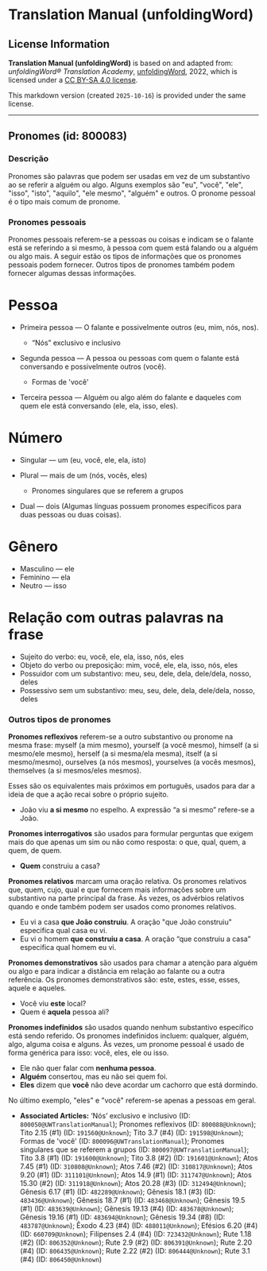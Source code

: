 # Translation Manual (unfoldingWord)

## License Information

**Translation Manual (unfoldingWord)** is based on and adapted from: _unfoldingWord® Translation Academy_, [unfoldingWord](https://unfoldingword.org/utw), 2022, which is licensed under a [CC BY-SA 4.0 license](https://creativecommons.org/licenses/by-sa/4.0/legalcode.en).

This markdown version (created `2025-10-16`) is provided under the same license.



--------------------------------

## Pronomes (id: 800083)

### Descrição

Pronomes são palavras que podem ser usadas em vez de um substantivo ao se referir a alguém ou algo. Alguns exemplos são "eu", "você", "ele", "isso", "isto", "aquilo", "ele mesmo", "alguém" e outros. O pronome pessoal é o tipo mais comum de pronome.

### Pronomes pessoais

Pronomes pessoais referem\-se a pessoas ou coisas e indicam se o falante está se referindo a si mesmo, à pessoa com quem está falando ou a alguém ou algo mais. A seguir estão os tipos de informações que os pronomes pessoais podem fornecer. Outros tipos de pronomes também podem fornecer algumas dessas informações.

Pessoa
======

* Primeira pessoa — O falante e possivelmente outros (eu, mim, nós, nos).

    + “Nós” exclusivo e inclusivo
* Segunda pessoa — A pessoa ou pessoas com quem o falante está conversando e possivelmente outros (você).

    + Formas de 'você'
* Terceira pessoa — Alguém ou algo além do falante e daqueles com quem ele está conversando (ele, ela, isso, eles).

Número
======

* Singular — um (eu, você, ele, ela, isto)
* Plural — mais de um (nós, vocês, eles)

    + Pronomes singulares que se referem a grupos
* Dual — dois (Algumas línguas possuem pronomes específicos para duas pessoas ou duas coisas).

Gênero
======

* Masculino — ele
* Feminino — ela
* Neutro — isso

Relação com outras palavras na frase
====================================

* Sujeito do verbo: eu, você, ele, ela, isso, nós, eles
* Objeto do verbo ou preposição: mim, você, ele, ela, isso, nós, eles
* Possuidor com um substantivo: meu, seu, dele, dela, dele/dela, nosso, deles
* Possessivo sem um substantivo: meu, seu, dele, dela, dele/dela, nosso, deles

### Outros tipos de pronomes

**Pronomes reflexivos** referem\-se a outro substantivo ou pronome na mesma frase: myself (a mim mesmo), yourself (a você mesmo), himself (a si mesmo/ele mesmo), herself (a si mesma/ela mesma), itself (a si mesmo/mesmo), ourselves (a nós mesmos), yourselves (a vocês mesmos), themselves (a si mesmos/eles mesmos).

Esses são os equivalentes mais próximos em português, usados para dar a ideia de que a ação recai sobre o próprio sujeito.

* João viu **a si mesmo** no espelho. A expressão “a si mesmo” refere\-se a João.

**Pronomes interrogativos** são usados para formular perguntas que exigem mais do que apenas um sim ou não como resposta: o que, qual, quem, a quem, de quem.

* **Quem** construiu a casa?

**Pronomes relativos** marcam uma oração relativa. Os pronomes relativos que, quem, cujo, qual e que fornecem mais informações sobre um substantivo na parte principal da frase. Às vezes, os advérbios relativos quando e onde também podem ser usados como pronomes relativos.

* Eu vi a casa **que João construiu**. A oração "que João construiu" especifica qual casa eu vi.
* Eu vi o homem **que construiu a casa**. A oração “que construiu a casa” especifica qual homem eu vi.

**Pronomes demonstrativos** são usados para chamar a atenção para alguém ou algo e para indicar a distância em relação ao falante ou a outra referência. Os pronomes demonstrativos são: este, estes, esse, esses, aquele e aqueles.

* Você viu **este** local?
* Quem é **aquela** pessoa ali?

**Pronomes indefinidos** são usados quando nenhum substantivo específico está sendo referido. Os pronomes indefinidos incluem: qualquer, alguém, algo, alguma coisa e alguns. Às vezes, um pronome pessoal é usado de forma genérica para isso: você, eles, ele ou isso.

* Ele não quer falar com **nenhuma pessoa**.
* **Alguém** consertou, mas eu não sei quem foi.
* **Eles** dizem que **você** não deve acordar um cachorro que está dormindo.

No último exemplo, "eles" e "você" referem\-se apenas a pessoas em geral.

* **Associated Articles:** ‘Nós’ exclusivo e inclusivo (ID: `800050@UWTranslationManual`); Pronomes reflexivos (ID: `800088@Unknown`); Tito 2.15 (#1) (ID: `191560@Unknown`); Tito 3.7 (#4) (ID: `191598@Unknown`); Formas de 'você' (ID: `800096@UWTranslationManual`); Pronomes singulares que se referem a grupos (ID: `800097@UWTranslationManual`); Tito 3.8 (#1) (ID: `191600@Unknown`); Tito 3.8 (#2) (ID: `191601@Unknown`); Atos 7.45 (#1) (ID: `310808@Unknown`); Atos 7.46 (#2) (ID: `310817@Unknown`); Atos 9.20 (#1) (ID: `311101@Unknown`); Atos 14.9 (#1) (ID: `311747@Unknown`); Atos 15.30 (#2) (ID: `311918@Unknown`); Atos 20.28 (#3) (ID: `312494@Unknown`); Gênesis 6.17 (#1) (ID: `482289@Unknown`); Gênesis 18.1 (#3) (ID: `483436@Unknown`); Gênesis 18.7 (#1) (ID: `483468@Unknown`); Gênesis 19.5 (#1) (ID: `483639@Unknown`); Gênesis 19.13 (#4) (ID: `483678@Unknown`); Gênesis 19.16 (#1) (ID: `483694@Unknown`); Gênesis 19.34 (#8) (ID: `483787@Unknown`); Êxodo 4.23 (#4) (ID: `488011@Unknown`); Efésios 6.20 (#4) (ID: `660709@Unknown`); Filipenses 2.4 (#4) (ID: `723432@Unknown`); Rute 1.18 (#2) (ID: `806352@Unknown`); Rute 2.9 (#2) (ID: `806391@Unknown`); Rute 2.20 (#4) (ID: `806435@Unknown`); Rute 2.22 (#2) (ID: `806444@Unknown`); Rute 3.1 (#4) (ID: `806450@Unknown`)

